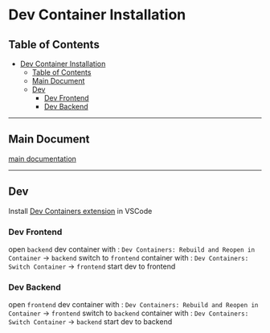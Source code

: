 # Dev Container Installation

## Table of Contents

- [Dev Container Installation](#dev-container-installation)
  - [Table of Contents](#table-of-contents)
  - [Main Document](#main-document)
  - [Dev](#dev)
    - [Dev Frontend](#dev-frontend)
    - [Dev Backend](#dev-backend)

---

## Main Document

[main documentation](../README.md)

---

## Dev

Install [Dev Containers extension](https://marketplace.visualstudio.com/items?itemName=ms-vscode-remote.remote-containers) in VSCode

### Dev Frontend

open `backend` dev container with : `Dev Containers: Rebuild and Reopen in Container` -> `backend`
switch to `frontend` container with : `Dev Containers: Switch Container` -> `frontend`
start dev to frontend

### Dev Backend

open `frontend` dev container with : `Dev Containers: Rebuild and Reopen in Container` -> `frontend`
switch to `backend` container with : `Dev Containers: Switch Container` -> `backend`
start dev to backend
